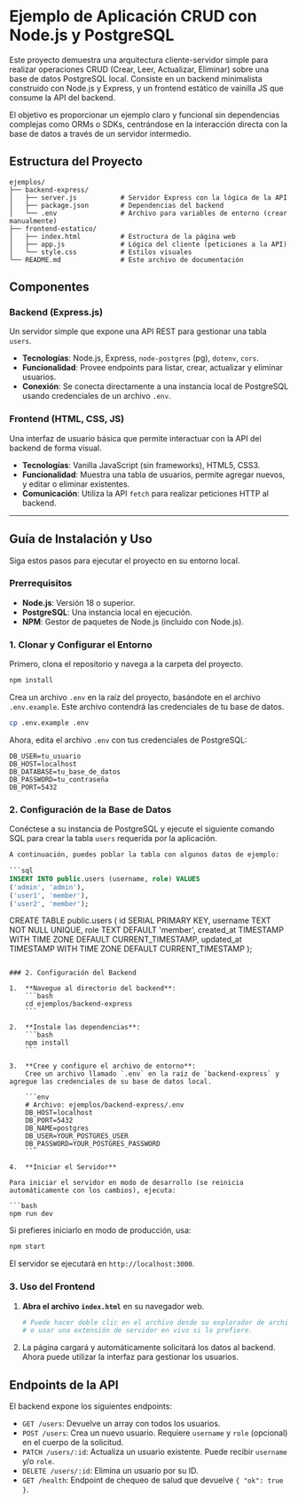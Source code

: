 # Ejemplo de Aplicación CRUD con Node.js y PostgreSQL

Este proyecto demuestra una arquitectura cliente-servidor simple para realizar operaciones CRUD (Crear, Leer, Actualizar, Eliminar) sobre una base de datos PostgreSQL local. Consiste en un backend minimalista construido con Node.js y Express, y un frontend estático de vainilla JS que consume la API del backend.

El objetivo es proporcionar un ejemplo claro y funcional sin dependencias complejas como ORMs o SDKs, centrándose en la interacción directa con la base de datos a través de un servidor intermedio.

## Estructura del Proyecto

```
ejemplos/
├── backend-express/
│   ├── server.js           # Servidor Express con la lógica de la API
│   ├── package.json        # Dependencias del backend
│   └── .env                # Archivo para variables de entorno (crear manualmente)
├── frontend-estatico/
│   ├── index.html          # Estructura de la página web
│   ├── app.js              # Lógica del cliente (peticiones a la API)
│   └── style.css           # Estilos visuales
└── README.md               # Este archivo de documentación
```

## Componentes

### Backend (Express.js)

Un servidor simple que expone una API REST para gestionar una tabla `users`.

- **Tecnologías**: Node.js, Express, `node-postgres` (pg), `dotenv`, `cors`.
- **Funcionalidad**: Provee endpoints para listar, crear, actualizar y eliminar usuarios.
- **Conexión**: Se conecta directamente a una instancia local de PostgreSQL usando credenciales de un archivo `.env`.

### Frontend (HTML, CSS, JS)

Una interfaz de usuario básica que permite interactuar con la API del backend de forma visual.

- **Tecnologías**: Vanilla JavaScript (sin frameworks), HTML5, CSS3.
- **Funcionalidad**: Muestra una tabla de usuarios, permite agregar nuevos, y editar o eliminar existentes.
- **Comunicación**: Utiliza la API `fetch` para realizar peticiones HTTP al backend.

---

## Guía de Instalación y Uso

Siga estos pasos para ejecutar el proyecto en su entorno local.

### Prerrequisitos

- **Node.js**: Versión 18 o superior.
- **PostgreSQL**: Una instancia local en ejecución.
- **NPM**: Gestor de paquetes de Node.js (incluido con Node.js).

### 1. Clonar y Configurar el Entorno

Primero, clona el repositorio y navega a la carpeta del proyecto.

```bash
npm install
```

Crea un archivo `.env` en la raíz del proyecto, basándote en el archivo `.env.example`. Este archivo contendrá las credenciales de tu base de datos.

```bash
cp .env.example .env
```

Ahora, edita el archivo `.env` con tus credenciales de PostgreSQL:

```
DB_USER=tu_usuario
DB_HOST=localhost
DB_DATABASE=tu_base_de_datos
DB_PASSWORD=tu_contraseña
DB_PORT=5432
```

### 2. Configuración de la Base de Datos

Conéctese a su instancia de PostgreSQL y ejecute el siguiente comando SQL para crear la tabla `users` requerida por la aplicación.

```sql
A continuación, puedes poblar la tabla con algunos datos de ejemplo:

```sql
INSERT INTO public.users (username, role) VALUES
('admin', 'admin'),
('user1', 'member'),
('user2', 'member');
```

CREATE TABLE public.users (
  id SERIAL PRIMARY KEY,
  username TEXT NOT NULL UNIQUE,
  role TEXT DEFAULT 'member',
  created_at TIMESTAMP WITH TIME ZONE DEFAULT CURRENT_TIMESTAMP,
  updated_at TIMESTAMP WITH TIME ZONE DEFAULT CURRENT_TIMESTAMP
);
```

### 2. Configuración del Backend

1.  **Navegue al directorio del backend**:
    ```bash
    cd ejemplos/backend-express
    ```

2.  **Instale las dependencias**:
    ```bash
    npm install
    ```

3.  **Cree y configure el archivo de entorno**:
    Cree un archivo llamado `.env` en la raíz de `backend-express` y agregue las credenciales de su base de datos local.

    ```env
    # Archivo: ejemplos/backend-express/.env
    DB_HOST=localhost
    DB_PORT=5432
    DB_NAME=postgres
    DB_USER=YOUR_POSTGRES_USER
    DB_PASSWORD=YOUR_POSTGRES_PASSWORD
    ```

4.  **Iniciar el Servidor**

Para iniciar el servidor en modo de desarrollo (se reinicia automáticamente con los cambios), ejecuta:

```bash
npm run dev
```

Si prefieres iniciarlo en modo de producción, usa:

```bash
npm start
```

El servidor se ejecutará en `http://localhost:3000`.

### 3. Uso del Frontend

1.  **Abra el archivo `index.html`** en su navegador web.
    ```bash
    # Puede hacer doble clic en el archivo desde su explorador de archivos
    # o usar una extensión de servidor en vivo si lo prefiere.
    ```

2.  La página cargará y automáticamente solicitará los datos al backend. Ahora puede utilizar la interfaz para gestionar los usuarios.

## Endpoints de la API

El backend expone los siguientes endpoints:

- `GET /users`: Devuelve un array con todos los usuarios.
- `POST /users`: Crea un nuevo usuario. Requiere `username` y `role` (opcional) en el cuerpo de la solicitud.
- `PATCH /users/:id`: Actualiza un usuario existente. Puede recibir `username` y/o `role`.
- `DELETE /users/:id`: Elimina un usuario por su ID.
- `GET /health`: Endpoint de chequeo de salud que devuelve `{ "ok": true }`.
